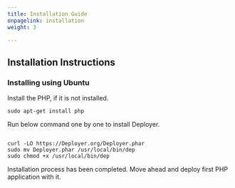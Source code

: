 ```yaml
---
title: Installation Guide
onpagelink: installation
weight: 3

---
```


Installation Instructions
-------------------------

### Installing using Ubuntu

Install the PHP, if it is not installed.

 ```
sudo apt-get install php
```

Run below command one by one to install Deployer.

 ```

curl -LO https://Deployer.org/Deployer.phar
sudo mv Deployer.phar /usr/local/bin/dep
sudo chmod +x /usr/local/bin/dep

```

Installation process has been completed. Move ahead and deploy first PHP application with it.

